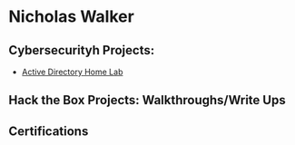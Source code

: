 <h1>Nicholas Walker </h1>

<h2>Cybersecurityh Projects:</h2>


  - [Active Directory Home Lab]([https://github.com/joshmadakor1/Algorithms-Practice](https://github.com/CybearRed/ActiveDirectoryHomeLab/tree/main))


<h2>Hack the Box Projects: Walkthroughs/Write Ups</h2>



<h2>Certifications </h2>

